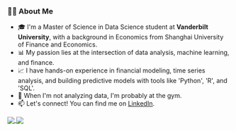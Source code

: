 ### 👨‍💻 About Me

- 🎓 I'm a Master of Science in Data Science student at **Vanderbilt University**, with a background in Economics from Shanghai University of Finance and Economics.
- 📊 My passion lies at the intersection of data analysis, machine learning, and finance. 
- 📈 I have hands-on experience in financial modeling, time series analysis, and building predictive models with tools like 'Python', 'R', and 'SQL'.
- 💪 When I'm not analyzing data, I'm probably at the gym.
- 📫 Let's connect! You can find me on [LinkedIn](https://www.linkedin.com/in/jingyu-ruan).

<a href="https://github.com/jingyu-ruan">
<picture>
  <source
    srcset="https://github-readme-stats.vercel.app/api?username=jingyu-ruan&show_icons=true&theme=tokyonight&hide_border=true"
    media="(prefers-color-scheme: dark)"
  />
  <source
    srcset="https://github-readme-stats.vercel.app/api?username=jingyu-ruan&show_icons=true&theme=default&hide_border=true"
    media="(prefers-color-scheme: light), (prefers-color-scheme: no-preference)"
  />
  <img align="center" src="https://github-readme-stats.vercel.app/api?username=jingyu-ruan&show_icons=true" />
</picture>
</a><a href="https://github.com/jingyu-ruan">
<picture>
  <source
    srcset="https://github-readme-stats.vercel.app/api/top-langs?username=jingyu-ruan&layout=compact&theme=tokyonight&hide_border=true&card_width=495"
    media="(prefers-color-scheme: dark)"
  />
  <source
    srcset="https://github-readme-stats.vercel.app/api/top-langs?username=jingyu-ruan&layout=compact&theme=default&hide_border=true&card_width=495"
    media="(prefers-color-scheme: light), (prefers-color-scheme: no-preference)"
  />
  <img align="center" src="https://github-readme-stats.vercel.app/api/top-langs?username=jingyu-ruan&layout=compact" />
</picture>
</a>
